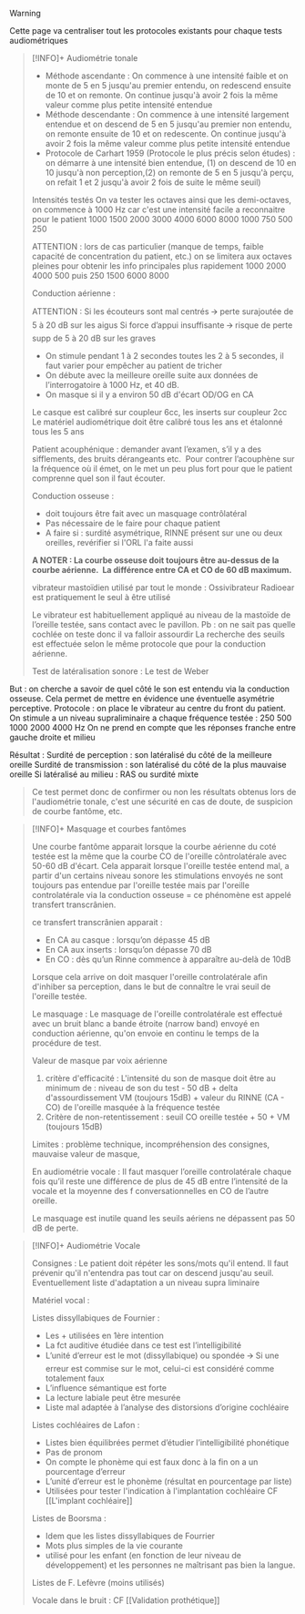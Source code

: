 >[!WARNING] 
>Cette page va centraliser tout les protocoles existants pour chaque tests audiométriques 

>[!INFO]+ Audiométrie tonale
>
>- Méthode ascendante : 
>On commence à une intensité faible et on monte de 5 en 5 jusqu'au premier entendu, on redescend ensuite de 10 et on remonte. On continue jusqu'à avoir 2 fois la même valeur comme plus petite intensité entendue
>- Méthode descendante : 
>On commence à une intensité largement entendue et on descend de 5 en 5 jusqu'au premier non entendu, on remonte ensuite de 10 et on redescente. On continue jusqu'à avoir 2 fois la même valeur comme plus petite intensité entendue
>- Protocole de Carhart 1959 (Protocole le plus précis selon études) :
on démarre à une intensité bien entendue, (1) on descend de 10 en 10 jusqu'à non perception,(2) on remonte de 5 en 5 jusqu'à perçu, on refait 1 et 2 jusqu'à avoir 2 fois de suite le même seuil)
>
>Intensités testés
>On va tester les octaves ainsi que les demi-octaves, on commence à 1000 Hz car c'est une intensité facile a reconnaitre pour le patient
>1000 1500 2000 3000 4000 6000 8000 1000 750 500 250
>
>ATTENTION : lors de cas particulier (manque de temps, faible capacité de concentration du patient, etc.) on se limitera aux octaves pleines pour obtenir les info principales plus rapidement
>1000 2000 4000 500 puis 250 1500 6000 8000 
>
>Conduction aérienne :
>
>ATTENTION : 
>Si les écouteurs sont mal centrés 🡪 perte surajoutée de 5 à 20 dB sur les aigus
>Si force d’appui insuffisante 🡪 risque de perte supp de 5 à 20 dB sur les graves
>
>- On stimule pendant 1 à 2 secondes toutes les 2 à 5 secondes, il faut varier pour empêcher au patient de tricher
>- On débute avec la meilleure oreille suite aux données de l’interrogatoire à 1000 Hz, et 40 dB.
>- On masque si il y a environ 50 dB d'écart OD/OG en CA 
>
>Le casque est calibré sur coupleur 6cc, les inserts sur coupleur 2cc
>Le matériel audiométrique doit être calibré tous les ans et étalonné tous les 5 ans
>
>Patient acouphénique : demander avant l’examen, s’il y a des sifflements, des bruits dérangeants etc. 
>Pour contrer l’acouphène sur la fréquence où il émet, on le met un peu plus fort pour que le patient comprenne quel son il faut écouter.
>
>Conduction osseuse : 
>- doit toujours être fait avec un masquage contrôlatéral
>- Pas nécessaire de le faire pour chaque patient
>- A faire si : surdité asymétrique, RINNE présent sur une ou deux oreilles, revérifier si l'ORL l'a faite aussi 
>
>**A NOTER : 
>La courbe osseuse doit toujours être au-dessus de la courbe aérienne. 
>La différence entre CA et CO de 60 dB maximum.**
>
>vibrateur mastoïdien utilisé par tout le monde : Ossivibrateur Radioear est pratiquement le seul à être utilisé
>
>Le vibrateur est habituellement appliqué au niveau de la mastoïde de l’oreille testée, sans contact avec le pavillon.
>Pb : on ne sait pas quelle cochlée on teste donc il va falloir assourdir
>La recherche des seuils est effectuée selon le même protocole que pour la conduction aérienne.
>
>Test de latéralisation sonore : Le test de Weber
>
But : on cherche a savoir de quel côté le son est entendu via la conduction osseuse. Cela permet de mettre en évidence une éventuelle asymétrie perceptive.
Protocole : on place le vibrateur au centre du front du patient. On stimule a un niveau supraliminaire a chaque fréquence testée : 250 500 1000 2000 4000 Hz
On ne prend en compte que les réponses franche entre gauche droite et milieu
>
Résultat : 
Surdité de perception : son latéralisé du côté de la meilleure oreille
Surdité de transmission : son latéralisé du côté de la plus mauvaise oreille
Si latéralisé au milieu : RAS ou surdité mixte
>
>Ce test permet donc de confirmer ou non les résultats obtenus lors de l'audiométrie tonale, c'est une sécurité en cas de doute, de suspicion de courbe fantôme, etc.

>[!INFO]+ Masquage et courbes fantômes
>
>Une courbe fantôme apparait lorsque la courbe aérienne du coté testée est la même que la courbe CO de l'oreille côntrolatérale avec 50-60 dB d'écart. Cela apparait lorsque l'oreille testée entend mal, a partir d'un certains niveau sonore les stimulations envoyés ne sont toujours pas entendue par l'oreille testée mais par l'oreille controlatérale via la conduction osseuse = ce phénomène est appelé transfert transcrânien.
>
>ce transfert transcrânien apparait :
>
>- En CA au casque : lorsqu’on dépasse 45 dB
>- En CA aux inserts : lorsqu’on dépasse 70 dB
>- En CO : dès qu’un Rinne commence à apparaître au-delà de 10dB
>  
>  Lorsque cela arrive on doit masquer l'oreille controlatérale afin d'inhiber sa perception, dans le but de connaître le vrai seuil de l'oreille testée.
>
>Le masquage : 
>Le masquage de l'oreille controlatérale est effectué avec un bruit blanc a bande étroite (narrow band) envoyé en conduction aérienne, qu'on envoie en continu le temps de la procédure de test.
>
>Valeur de masque par voix aérienne
>1) critère d'efficacité : L'intensité du son de masque doit être au minimum de : niveau de son du test - 50 dB + delta d'assourdissement VM (toujours 15dB) + valeur du RINNE (CA - CO) de l'oreille masquée à la fréquence testée
>2) Critère de non-retentissement : seuil CO oreille testée + 50 + VM (toujours 15dB)
>   
>   Limites : problème technique, incompréhension des consignes, mauvaise valeur de masque,
>   
>En audiométrie vocale :
>Il faut masquer l’oreille controlatérale chaque fois qu’il reste une différence de plus de 45 dB entre l’intensité de la vocale et la moyenne des f conversationnelles en CO de l’autre oreille. 
>
>Le masquage est inutile quand les seuils aériens ne dépassent pas 50 dB de perte.

>[!INFO]+ Audiométrie Vocale
>
>
>
>Consignes :
>Le patient doit répéter les sons/mots qu'il entend. Il faut prévenir qu'il n'entendra pas tout car on descend jusqu'au seuil.
>Eventuellement liste d'adaptation a un niveau supra liminaire
>
>
>
>Matériel vocal : 
>
>Listes dissyllabiques de Fournier : 
>
>- Les + utilisées en 1ère intention 
>- La fct auditive étudiée dans ce test est l’intelligibilité 
>- L’unité d’erreur est le mot (dissyllabique) ou spondée 🡪 Si une erreur est commise sur le mot, celui-ci est considéré comme totalement faux 
>- L’influence sémantique est forte 
>- La lecture labiale peut être mesurée 
>- Liste mal adaptée à l’analyse des distorsions d’origine cochléaire
>
>Listes cochléaires de Lafon :
>
>- Listes bien équilibrées permet d’étudier l’intelligibilité phonétique
>- Pas de pronom 
>- On compte le phonème qui est faux donc à la fin on a un pourcentage d’erreur 
>- L’unité d’erreur est le phonème (résultat en pourcentage par liste)
>- Utilisées pour tester l'indication à l'implantation cochléaire CF [[L'implant cochléaire]]
>
>Listes de Boorsma :
>
>- Idem que les listes dissyllabiques de Fourrier 
>- Mots plus simples de la vie courante
>- utilisé pour les enfant (en fonction de leur niveau de développement) et les personnes ne maîtrisant pas bien la langue.
>
>  Listes de F. Lefèvre (moins utilisés)
>  
>  
>  Vocale dans le bruit :
>  CF [[Validation prothétique]]




